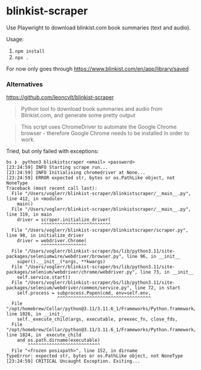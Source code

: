 # blinkist-scraper

Use Playwright to download blinkist.com book summaries (text and audio).

Usage:
1. `npm install`
2. `npx .`

For now only goes through https://www.blinkist.com/en/app/library/saved


### Alternatives

https://github.com/leoncvlt/blinkist-scraper

> Python tool to download book summaries and audio from Blinkist.com, and generate some pretty output

> This script uses ChromeDriver to automate the Google Chrome browser - therefore Google Chrome needs to be installed in order to work.

Tried, but only failed with exceptions:

```
bs ❯  python3 blinkistscraper <email> <password>
[23:24:59] INFO Starting scrape run...
[23:24:59] INFO Initialising chromedriver at None...
[23:24:59] ERROR expected str, bytes or os.PathLike object, not NoneType
Traceback (most recent call last):
  File "/Users/voglerr/blinkist-scraper/blinkistscraper/__main__.py", line 412, in <module>
    main()
  File "/Users/voglerr/blinkist-scraper/blinkistscraper/__main__.py", line 319, in main
    driver = scraper.initialize_driver(
             ^^^^^^^^^^^^^^^^^^^^^^^^^^
  File "/Users/voglerr/blinkist-scraper/blinkistscraper/scraper.py", line 98, in initialize_driver
    driver = webdriver.Chrome(
             ^^^^^^^^^^^^^^^^^
  File "/Users/voglerr/blinkist-scraper/bs/lib/python3.11/site-packages/seleniumwire/webdriver/browser.py", line 96, in __init__
    super().__init__(*args, **kwargs)
  File "/Users/voglerr/blinkist-scraper/bs/lib/python3.11/site-packages/selenium/webdriver/chrome/webdriver.py", line 73, in __init__
    self.service.start()
  File "/Users/voglerr/blinkist-scraper/bs/lib/python3.11/site-packages/selenium/webdriver/common/service.py", line 72, in start
    self.process = subprocess.Popen(cmd, env=self.env,
                   ^^^^^^^^^^^^^^^^^^^^^^^^^^^^^^^^^^^
  File "/opt/homebrew/Cellar/python@3.11/3.11.6_1/Frameworks/Python.framework/Versions/3.11/lib/python3.11/subprocess.py", line 1026, in __init__
    self._execute_child(args, executable, preexec_fn, close_fds,
  File "/opt/homebrew/Cellar/python@3.11/3.11.6_1/Frameworks/Python.framework/Versions/3.11/lib/python3.11/subprocess.py", line 1824, in _execute_child
    and os.path.dirname(executable)
        ^^^^^^^^^^^^^^^^^^^^^^^^^^^
  File "<frozen posixpath>", line 152, in dirname
TypeError: expected str, bytes or os.PathLike object, not NoneType
[23:24:59] CRITICAL Uncaught Exception. Exiting...
```
